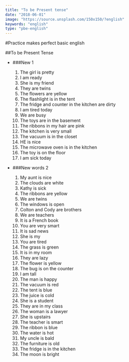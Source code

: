 ```yaml
---
title: "To be Present tense"
date: "2018-06-01"
image: "https://source.unsplash.com/150x150/?english"
keywords: "english"
type: "pbe-english"
---
```


#Practice makes perfect basic english

##To be Present Tense
* ###New 1

    1. The girl is pretty
    2. I am ready
    3. She is my friend
    4. They are twins
    5. The flowers are yellow
    6. The flashlight is in the tent
    7. The fridge and counter in the kitchen are dirty
    8. I am tired today
    9. We are busy
    10. The toys are in the basement
    11. The ribbons in my hair are pink
    12. The kitchen is very small
    13. The vacuum is in the closet
    14. HE is nice
    15. The microwave oven is in the kitchen
    16. The toy is on the floor
    17. I am sick today

* ###New words 2

    1. My aunt is nice
    2. The clouds are white
    3. Kathy is sick
    4. The ribbons are yellow
    5. We are twins
    6. The windows is open
    7. Colton and Cody are brothers
    8. We are teachers
    9. It is a French book
    10. You are very smart
    11. It is sad news
    12. She is my
    13. You are tired
    14. The grass is green
    15. It is in my room
    16. They are lazy
    17. The flower is yellow
    18. The bug is on the counter
    19. I am tall
    20. The man is happy
    21. The vacuum is red
    22. The tent is blue
    23. The juice is cold
    24. She is a student
    25. They are in my class
    26. The woman is a lawyer
    27. She is upstairs
    28. The teacher is smart
    29. The ribbon is blue
    30. The water is hot
    31. My uncle is bald
    32. The furniture is old
    33. The fridge is in the kitchen
    34. The moon is bright